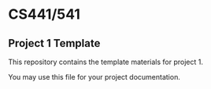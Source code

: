 # CS441/541
## Project 1 Template

This repository contains the template materials for project 1.

You may use this file for your project documentation.
